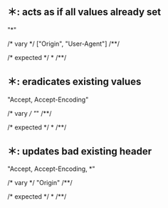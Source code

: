 ## ＊: acts as if all values already set
"*"

/* vary */
["Origin", "User-Agent"]
/**/

/* expected */
*
/**/

## ＊: eradicates existing values
"Accept, Accept-Encoding"

/* vary */
"*"
/**/

/* expected */
*
/**/

## ＊: updates bad existing header
"Accept, Accept-Encoding, *"

/* vary */
"Origin"
/**/

/* expected */
*
/**/